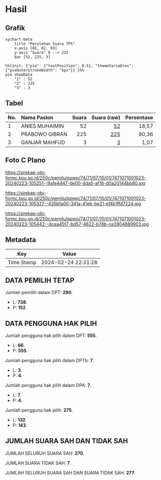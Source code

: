 # Hasil

## Grafik

```mermaid
xychart-beta
    title "Perolehan Suara TPS"
    x-axis [01, 02, 03]
    y-axis "Suara" 0 --> 225
    bar [52, 225, 3]
```

```mermaid
%%{init: {"pie": {"textPosition": 0.5}, "themeVariables": {"pieOuterStrokeWidth": "5px"}} }%%
pie showData
    "1" : 52
    "2" : 225
    "3" : 3
```

## Tabel

| No. | Nama Paslon    | Suara | Suara (raw) | Persentase |
|:--- |:-------------- | -----:| -----------:| ----------:|
| 1   | ANIES MUHAIMIN | 52    | [52][p-1]   | 18,57      |
| 2   | PRABOWO GIBRAN | 225   | [225][p-2]  | 80,36      |
| 3   | GANJAR MAHFUD  | 3     | [3][p-3]    | 1,07       |


[p-1]: https://github.com/gigit-pemilu/pemilu-2024-74-sulawesi-tenggara/blob/main/pilpres/hitung-suara/sub/74-sulawesi-tenggara/sub/71-kota-kendari/sub/07-wua-wua/sub/1001-wua-wua/sub/023-tps/sub/paslon-1.txt
[p-2]: https://github.com/gigit-pemilu/pemilu-2024-74-sulawesi-tenggara/blob/main/pilpres/hitung-suara/sub/74-sulawesi-tenggara/sub/71-kota-kendari/sub/07-wua-wua/sub/1001-wua-wua/sub/023-tps/sub/paslon-2.txt
[p-3]: https://github.com/gigit-pemilu/pemilu-2024-74-sulawesi-tenggara/blob/main/pilpres/hitung-suara/sub/74-sulawesi-tenggara/sub/71-kota-kendari/sub/07-wua-wua/sub/1001-wua-wua/sub/023-tps/sub/paslon-3.txt

## Foto C Plano

https://sirekap-obj-formc.kpu.go.id/250c/pemilu/ppwp/74/71/07/10/01/7471071001023-20240223-105251--9afe4447-de00-4da5-af18-d0a20144bb80.jpg

https://sirekap-obj-formc.kpu.go.id/250c/pemilu/ppwp/74/71/07/10/01/7471071001023-20240223-105327--435bfa00-341a-41eb-be21-ef4b1ffd7224.jpg

https://sirekap-obj-formc.kpu.go.id/250c/pemilu/ppwp/74/71/07/10/01/7471071001023-20240223-105442--dcea45f7-bd57-4622-b78b-ce2804889903.jpg


## Metadata

| Key        | Value               |
| ---------- | ------------------- |
| Time Stamp | 2024-02-24 22:31:28 |


## DATA PEMILIH TETAP

Jumlah pemilih dalam DPT: **290**.
 * L: **738**.
 * P: **152**.

## DATA PENGGUNA HAK PILIH

Jumlah pengguna hak pilih dalam DPT: **555**.
 * L: **66**.
 * P: **555**.

Jumlah pengguna hak pilih dalam DPTb: **7**.
 * L: **3**.
 * P: **4**.

Jumlah pengguna hak pilih dalam DPK: **7**.
 * L: **7**.
 * P: **4**.

Jumlah pengguna hak pilih: **275**.
 * L: **132**.
 * P: **143**.

## JUMLAH SUARA SAH DAN TIDAK SAH

JUMLAH SELURUH SUARA SAH: **270**.

JUMLAH SUARA TIDAK SAH: **7**.

JUMLAH SELURUH SUARA SAH DAN SUARA TIDAK SAH: **277**.


